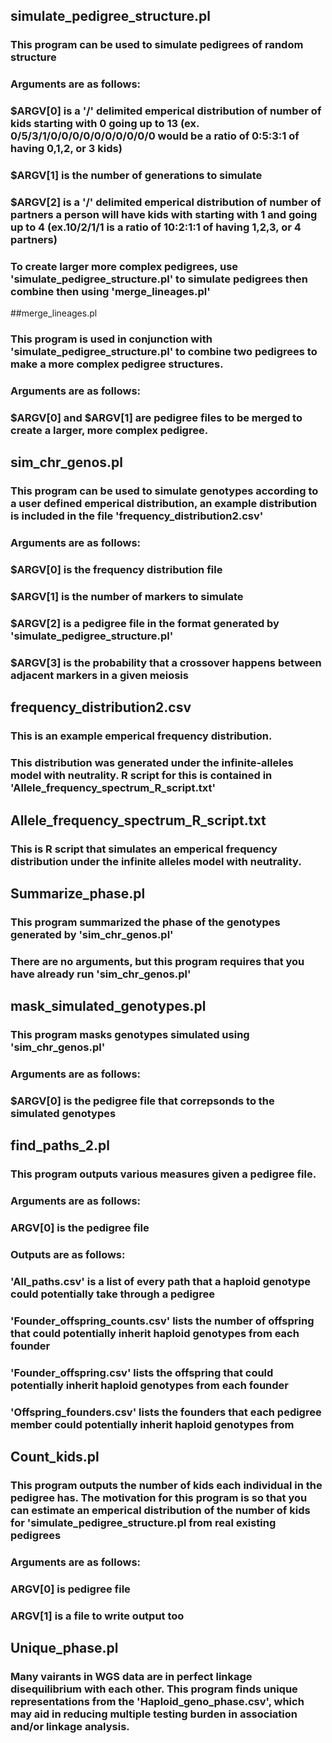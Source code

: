 ## simulate_pedigree_structure.pl 
### This program can be used to simulate pedigrees of random structure
### Arguments are as follows: 
### $ARGV[0] is a '/' delimited emperical distribution of number of kids starting with 0 going up to 13 (ex. 0/5/3/1/0/0/0/0/0/0/0/0/0/0 would be a ratio of 0:5:3:1 of having 0,1,2, or 3 kids)
### $ARGV[1] is the number of generations to simulate
### $ARGV[2] is a '/' delimited emperical distribution of number of partners a person will have kids with starting with 1 and going up to 4 (ex.10/2/1/1 is a ratio of 10:2:1:1 of having 1,2,3, or 4 partners)
### To create larger more complex pedigrees, use 'simulate_pedigree_structure.pl' to simulate pedigrees then combine then using 'merge_lineages.pl'

##merge_lineages.pl
### This program is used in conjunction with 'simulate_pedigree_structure.pl' to combine two pedigrees to make a more complex pedigree structures.
### Arguments are as follows:
### $ARGV[0] and $ARGV[1] are pedigree files to be merged to create a larger, more complex pedigree.

## sim_chr_genos.pl
### This program can be used to simulate genotypes according to a user defined emperical distribution, an example distribution is included in the file 'frequency_distribution2.csv'
### Arguments are as follows:
### $ARGV[0] is the frequency distribution file
### $ARGV[1] is the number of markers to simulate
### $ARGV[2] is a pedigree file in the format generated by 'simulate_pedigree_structure.pl'
### $ARGV[3] is the probability that a crossover happens between adjacent markers in a given meiosis

## frequency_distribution2.csv
### This is an example emperical frequency distribution.
### This distribution was generated under the infinite-alleles model with neutrality. R script for this is contained in 'Allele_frequency_spectrum_R_script.txt'

## Allele_frequency_spectrum_R_script.txt
### This is R script that simulates an emperical frequency distribution under the infinite alleles model with neutrality.

## Summarize_phase.pl
### This program summarized the phase of the genotypes generated by 'sim_chr_genos.pl' 
### There are no arguments, but this program requires that you have already run 'sim_chr_genos.pl' 

## mask_simulated_genotypes.pl
### This program masks genotypes simulated using 'sim_chr_genos.pl'
### Arguments are as follows:
### $ARGV[0] is the pedigree file that correpsonds to the simulated genotypes


## find_paths_2.pl
### This program outputs various measures given a pedigree file.
### Arguments are as follows:
### ARGV[0] is the pedigree file
### Outputs are as follows:
### 'All_paths.csv' is a list of every path that a haploid genotype could potentially take through a pedigree
### 'Founder_offspring_counts.csv' lists the number of offspring that could potentially inherit haploid genotypes from each founder
### 'Founder_offspring.csv' lists the offspring that could potentially inherit haploid genotypes from each founder
### 'Offspring_founders.csv' lists the founders that each pedigree member could potentially inherit haploid genotypes from

## Count_kids.pl
### This program outputs the number of kids each individual in the pedigree has. The motivation for this program is so that you can estimate an emperical distribution of the number of kids for 'simulate_pedigree_structure.pl from real existing pedigrees
### Arguments are as follows:
### ARGV[0] is pedigree file
### ARGV[1] is a file to write output too

## Unique_phase.pl
### Many vairants in WGS data are in perfect linkage disequilibrium with each other. This program finds unique representations from the 'Haploid_geno_phase.csv', which may aid in reducing multiple testing burden in association and/or linkage analysis.